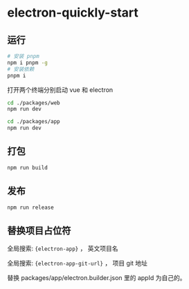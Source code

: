 # electron-quickly-start

## 运行

```bash
# 安装 pnpm
npm i pnpm -g
# 安装依赖
pnpm i
```

打开两个终端分别启动 vue 和 electron

```bash
cd ./packages/web
npm run dev
```

```bash
cd ./packages/app
npm run dev
```

## 打包

```bash
npm run build
```

## 发布

```bash
npm run release
```

## 替换项目占位符

全局搜索: `{electron-app}` ， 英文项目名

全局搜索: `{electron-app-git-url}` ， 项目 git 地址

替换 packages/app/electron.builder.json 里的 appId 为自己的。
